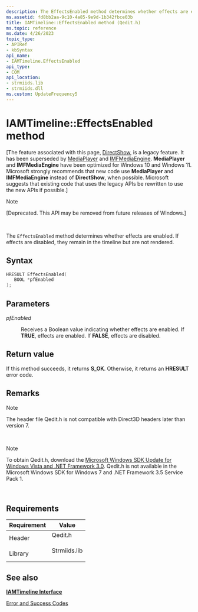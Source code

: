 ```yaml
---
description: The EffectsEnabled method determines whether effects are enabled. If effects are disabled, they remain in the timeline but are not rendered.
ms.assetid: fd8bb2aa-9c10-4a85-9e9d-1b342fbce03b
title: IAMTimeline::EffectsEnabled method (Qedit.h)
ms.topic: reference
ms.date: 4/26/2023
topic_type: 
- APIRef
- kbSyntax
api_name: 
- IAMTimeline.EffectsEnabled
api_type: 
- COM
api_location: 
- strmiids.lib
- strmiids.dll
ms.custom: UpdateFrequency5
---
```


# IAMTimeline::EffectsEnabled method

\[The feature associated with this page, [DirectShow](/windows/win32/directshow/directshow), is a legacy feature. It has been superseded by [MediaPlayer](/uwp/api/Windows.Media.Playback.MediaPlayer) and [IMFMediaEngine](/windows/win32/api/mfmediaengine/nn-mfmediaengine-imfmediaengine). **MediaPlayer** and **IMFMediaEngine** have been optimized for Windows 10 and Windows 11. Microsoft strongly recommends that new code use **MediaPlayer** and **IMFMediaEngine** instead of **DirectShow**, when possible. Microsoft suggests that existing code that uses the legacy APIs be rewritten to use the new APIs if possible.\]

> [!Note]  
> \[Deprecated. This API may be removed from future releases of Windows.\]

 

The `EffectsEnabled` method determines whether effects are enabled. If effects are disabled, they remain in the timeline but are not rendered.

## Syntax


```C++
HRESULT EffectsEnabled(
   BOOL *pfEnabled
);
```



## Parameters

<dl> <dt>

*pfEnabled* 
</dt> <dd>

Receives a Boolean value indicating whether effects are enabled. If **TRUE**, effects are enabled. If **FALSE**, effects are disabled.

</dd> </dl>

## Return value

If this method succeeds, it returns **S\_OK**. Otherwise, it returns an **HRESULT** error code.

## Remarks

> [!Note]  
> The header file Qedit.h is not compatible with Direct3D headers later than version 7.

 

> [!Note]  
> To obtain Qedit.h, download the [Microsoft Windows SDK Update for Windows Vista and .NET Framework 3.0](https://msdn.microsoft.com/windowsvista/bb980924.aspx). Qedit.h is not available in the Microsoft Windows SDK for Windows 7 and .NET Framework 3.5 Service Pack 1.

 

## Requirements



| Requirement | Value |
|--------------------|-----------------------------------------------------------------------------------------|
| Header<br/>  | <dl> <dt>Qedit.h</dt> </dl>      |
| Library<br/> | <dl> <dt>Strmiids.lib</dt> </dl> |



## See also

<dl> <dt>

[**IAMTimeline Interface**](iamtimeline.md)
</dt> <dt>

[Error and Success Codes](error-and-success-codes.md)
</dt> </dl>

 

 




